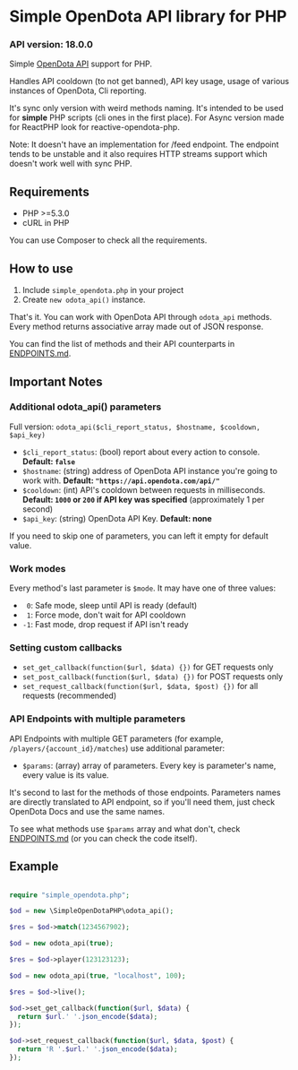 # Simple OpenDota API library for PHP

### API version: 18.0.0

Simple [OpenDota API](https://docs.opendota.com/) support for PHP.

Handles API cooldown (to not get banned), API key usage, usage of various instances of OpenDota, Cli reporting.

It's sync only version with weird methods naming. It's intended to be used for **simple** PHP scripts (cli ones in the first place). For Async version made for ReactPHP look for reactive-opendota-php.

Note: It doesn't have an implementation for /feed endpoint. The endpoint tends to be unstable and it also requires HTTP streams support which doesn't work well with sync PHP.

## Requirements

* PHP >=5.3.0
* cURL in PHP

You can use Composer to check all the requirements.

## How to use

1. Include `simple_opendota.php` in your project
2. Create `new odota_api()` instance.

That's it. You can work with OpenDota API through `odota_api` methods. Every method returns associative array made out of JSON response.

You can find the list of methods and their API counterparts in [ENDPOINTS.md](ENDPOINTS.md).

## Important Notes

### Additional odota_api() parameters

Full version: `odota_api($cli_report_status, $hostname, $cooldown, $api_key)`

* `$cli_report_status`: (bool) report about every action to console. **Default: `false`**
* `$hostname`: (string) address of OpenDota API instance you're going to work with. **Default: `"https://api.opendota.com/api/"`**
* `$cooldown`: (int) API's cooldown between requests in milliseconds. **Default: `1000` or `200` if API key was specified** (approximately 1 per second)
* `$api_key`: (string) OpenDota API Key. **Default: none**

If you need to skip one of parameters, you can left it empty for default value.

### Work modes

Every method's last parameter is `$mode`. It may have one of three values:

* ` 0`: Safe mode, sleep until API is ready (default)
* ` 1`: Force mode, don't wait for API cooldown
* `-1`: Fast mode, drop request if API isn't ready

### Setting custom callbacks

* `set_get_callback(function($url, $data) {})` for GET requests only
* `set_post_callback(function($url, $data) {})` for POST requests only
* `set_request_callback(function($url, $data, $post) {})` for all requests (recommended)

### API Endpoints with multiple parameters

API Endpoints with multiple GET parameters (for example, `/players/{account_id}/matches`) use additional parameter:

* `$params`: (array) array of parameters. Every key is parameter's name, every value is its value.

It's second to last for the methods of those endpoints. Parameters names are directly translated to API endpoint, so if you'll need them, just check OpenDota Docs and use the same names.

To see what methods use `$params` array and what don't, check [ENDPOINTS.md](ENDPOINTS.md) (or you can check the code itself).

## Example

```PHP

require "simple_opendota.php";

$od = new \SimpleOpenDotaPHP\odota_api();

$res = $od->match(1234567902);

$od = new odota_api(true);

$res = $od->player(123123123);

$od = new odota_api(true, "localhost", 100);

$res = $od->live();

$od->set_get_callback(function($url, $data) {
  return $url.' '.json_encode($data);
});

$od->set_request_callback(function($url, $data, $post) {
  return 'R '.$url.' '.json_encode($data);
});

```
